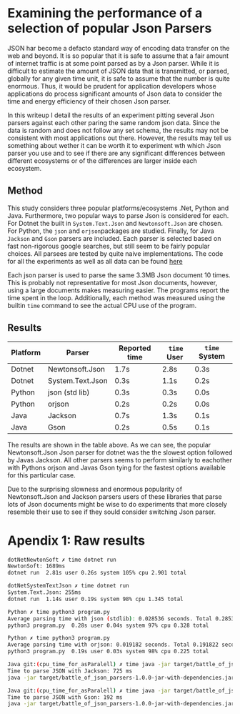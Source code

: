 # Examining the performance of a selection of popular Json Parsers

JSON har become a defacto standard way of encoding data transfer on the web and beyond. It is so popular that it is safe to assume that a fair amount of internet traffic is at some point parsed as by a Json parser. While it is difficult to estimate the amount
of JSON data that is transmitted, or parsed, globally for any given time unit, it is safe to assume that the number is quite enormous. Thus, it would be prudent for application developers whose applications do process significant amounts of Json data to 
consider the time and energy efficiency of their chosen Json parser.

In this writeup I detail the results of an experiment pitting several Json parsers against each other paring the same random json data. Since the data is random and does not follow any set schema, the results may not be consistent with most applications out there. However, the results may tell us something about wether it can be worth it to experiment wth which Json parser you use and
to see if there are any significant differences between different ecosystems or of the differences are larger inside each ecosystem.

## Method

This study considers three popular platforms/ecosystems .Net, Python and Java. Furthermore, two popular ways to parse Json is considered for each. For Dotnet the built in `System.Text.Json` and `Newtonsoft.Json` are chosen. For Python, the `json` and `orjson`packages are studied. Finally, for Java `Jackson` and `Gson` parsers are included. Each parser is selected based on fast non-rigorous google searches, but still seem to be fairly popular choices. All parsees are tested by quite naive implementations. The code for all the experiments as well as all data can be found [here](https://github.com/kentis/green_code_experiments/blob/main/Experiments/Battle%20of%20Json%20parsers/code)

Each json parser is used to parse the same 3.3MB Json document 10 times. This is probably not representative for most Json documents, however, using a large documents makes measuring easier. The programs report the time spent in the loop. Additionally, each method was measured using the builtin `time` command to see the actual CPU use of the program.

## Results

| Platform | Parser           | Reported time | `time` User | `time` System |
| -------- | ---------------- | ------------- | ----------- | ------------- |
| Dotnet   | Newtonsoft.Json  |  1.7s         | 2.8s        |  0.3s        |
| Dotnet   | System.Text.Json |  0.3s         | 1.1s        |  0.2s        |
| Python   | json (std lib)   |  0.3s         | 0.3s        |  0.0s        |
| Python   | orjson           |  0.2s         | 0.2s        |  0.0s        |
| Java     | Jackson          |  0.7s         | 1.3s        |  0.1s        |
| Java     | Gson             |  0.2s         | 0.5s        |  0.1s        |


The results are shown in the table above. As we can see, the popular Newtonsoft.Json Json parser for dotnet was the the slowest option
followed by Javas Jackson. All other parsers seems to perform similarly to eachother with Pythons orjson and Javas Gson tying for the fastest options available for this particular case. 

Due to the surprising slowness and enormous popularity of Newtonsoft.Json and  Jackson parsers users of these libraries that parse lots of Json documents might be wise to do experiments that more closely resemble their use to see if they sould consider switching Json parser.


# Apendix 1: Raw results

```sh
dotNetNewtonSoft ✗ time dotnet run
NewtonSoft: 1689ms
dotnet run  2.81s user 0.26s system 105% cpu 2.901 total
```

```sh
dotNetSystemTextJson ✗ time dotnet run
System.Text.Json: 255ms
dotnet run  1.14s user 0.19s system 98% cpu 1.345 total
```

```sh
Python ✗ time python3 program.py
Average parsing time with json (stdlib): 0.028536 seconds. Total 0.285364 seconds.
python3 program.py  0.28s user 0.04s system 97% cpu 0.328 total
```

```sh
Python ✗ time python3 program.py
Average parsing time with orjson: 0.019182 seconds. Total 0.191822 seconds
python3 program.py  0.19s user 0.03s system 98% cpu 0.225 total
```

```sh
Java git:(cpu_time_for_asParalell) ✗ time java -jar target/battle_of_json_parsers-1.0.0-jar-with-dependencies.jar
Time to parse JSON with Jackson: 725 ms
java -jar target/battle_of_json_parsers-1.0.0-jar-with-dependencies.jar  1.31s user 0.08s system 156% cpu 0.889 total
```

```sh
Java git:(cpu_time_for_asParalell) ✗ time java -jar target/battle_of_json_parsers-1.0.0-jar-with-dependencies.jar
Time to parse JSON with Gson: 192 ms
java -jar target/battle_of_json_parsers-1.0.0-jar-with-dependencies.jar  0.47s user 0.06s system 178% cpu 0.297 total
```
